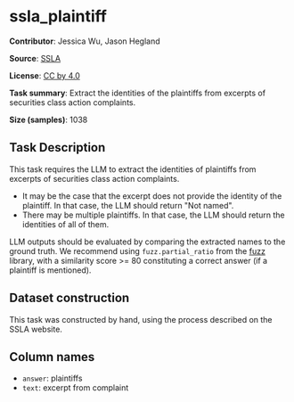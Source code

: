 # ssla_plaintiff 
 **Contributor**: Jessica Wu, Jason Hegland
 
 **Source**: [SSLA](https://sla.law.stanford.edu/)
 
 **License**: [CC by 4.0](https://creativecommons.org/licenses/by/4.0/)
 
 **Task summary**: Extract the identities of the plaintiffs from excerpts of securities class action complaints.
 
 **Size (samples)**: 1038
 
## Task Description 

This task requires the LLM to extract the identities of plaintiffs from excerpts of securities class action complaints.

- It may be the case that the excerpt does not provide the identity of the plaintiff. In that case, the LLM should return "Not named".
- There may be multiple plaintiffs. In that case, the LLM should return the identities of all of them.

LLM outputs should be evaluated by comparing the extracted names to the ground truth. We recommend using `fuzz.partial_ratio` from the [fuzz](https://github.com/seatgeek/thefuzz) library, with a similarity score >= 80 constituting a correct answer (if a plaintiff is mentioned).
 
 
## Dataset construction
 
This task was constructed by hand, using the process described on the SSLA website.

## Column names
 
 - `answer`: plaintiffs
 - `text`: excerpt from complaint